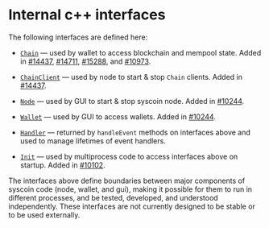 # Internal c++ interfaces

The following interfaces are defined here:

* [`Chain`](chain.h) — used by wallet to access blockchain and mempool state. Added in [#14437](https://github.com/syscoin/syscoin/pull/14437), [#14711](https://github.com/syscoin/syscoin/pull/14711), [#15288](https://github.com/syscoin/syscoin/pull/15288), and [#10973](https://github.com/syscoin/syscoin/pull/10973).

* [`ChainClient`](chain.h) — used by node to start & stop `Chain` clients. Added in [#14437](https://github.com/syscoin/syscoin/pull/14437).

* [`Node`](node.h) — used by GUI to start & stop syscoin node. Added in [#10244](https://github.com/syscoin/syscoin/pull/10244).

* [`Wallet`](wallet.h) — used by GUI to access wallets. Added in [#10244](https://github.com/syscoin/syscoin/pull/10244).

* [`Handler`](handler.h) — returned by `handleEvent` methods on interfaces above and used to manage lifetimes of event handlers.

* [`Init`](init.h) — used by multiprocess code to access interfaces above on startup. Added in [#10102](https://github.com/syscoin/syscoin/pull/10102).

The interfaces above define boundaries between major components of syscoin code (node, wallet, and gui), making it possible for them to run in different processes, and be tested, developed, and understood independently. These interfaces are not currently designed to be stable or to be used externally.
